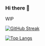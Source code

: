 ### Hi there 👋
WIP

[![GitHub Streak](https://streak-stats.demolab.com/?user=Gameoholic)](https://git.io/streak-stats)


[![Top Langs](https://github-readme-stats-seven-zeta-75.vercel.app/api/top-langs/?username=Gameoholic&theme=dark&show_icons=true&count_private=true)](https://github.com/anuraghazra/github-readme-stats)
